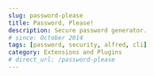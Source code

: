 ```yaml
---
slug: password-please
title: Password, Please!
description: Secure password generator.
# since: October 2014
tags: [password, security, alfred, cli]
category: Extensions and Plugins
# direct_url: /password-please
---
```

